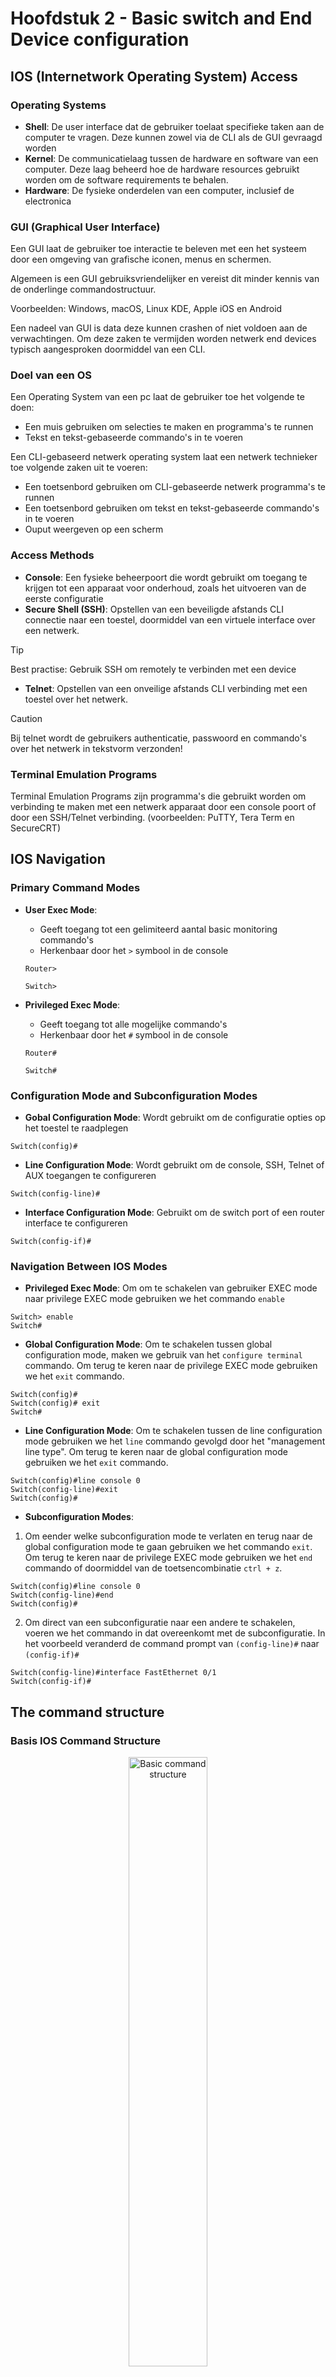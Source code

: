 # Hoofdstuk 2 - Basic switch and End Device configuration

## IOS (Internetwork Operating System) Access 

### Operating Systems

- **Shell**: De user interface dat de gebruiker toelaat specifieke taken aan de computer te vragen. Deze kunnen zowel via de CLI als de GUI gevraagd worden
- **Kernel**: De communicatielaag tussen de hardware en software van een computer. Deze laag beheerd hoe de hardware resources gebruikt worden om de software requirements te behalen.
- **Hardware**: De fysieke onderdelen van een computer, inclusief de electronica

### GUI (Graphical User Interface)

Een GUI laat de gebruiker toe interactie te beleven met een het systeem door een omgeving van grafische iconen, menus en schermen.

Algemeen is een GUI gebruiksvriendelijker en vereist dit minder kennis van de onderlinge commandostructuur.

Voorbeelden: Windows, macOS, Linux KDE, Apple iOS en Android

Een nadeel van GUI is data deze kunnen crashen of niet voldoen aan de verwachtingen. Om deze zaken te vermijden worden netwerk end devices typisch aangesproken doormiddel van een CLI.

### Doel van een OS

Een Operating System van een pc laat de gebruiker toe het volgende te doen:
- Een muis gebruiken om selecties te maken en programma's te runnen
- Tekst en tekst-gebaseerde commando's in te voeren

Een CLI-gebaseerd netwerk operating system laat een netwerk technieker toe volgende zaken uit te voeren:
- Een toetsenbord gebruiken om CLI-gebaseerde netwerk programma's te runnen
- Een toetsenbord gebruiken om tekst en tekst-gebaseerde commando's in te voeren
- Ouput weergeven op een scherm

### Access Methods

- **Console**: Een fysieke beheerpoort die wordt gebruikt om toegang te krijgen tot een apparaat voor onderhoud, zoals het uitvoeren van de eerste configuratie
- **Secure Shell (SSH)**: Opstellen van een beveiligde afstands CLI connectie naar een toestel, doormiddel van een virtuele interface over een netwerk.

> [!TIP]
> Best practise: Gebruik SSH om remotely te verbinden met een device

- **Telnet**: Opstellen van een onveilige afstands CLI verbinding met een toestel over het netwerk.

> [!CAUTION]
> Bij telnet wordt de gebruikers authenticatie, passwoord en commando's over het netwerk in tekstvorm verzonden!

### Terminal Emulation Programs

Terminal Emulation Programs zijn programma's die gebruikt worden om verbinding te maken met een netwerk apparaat door een console poort of door een SSH/Telnet verbinding. (voorbeelden: PuTTY, Tera Term en SecureCRT)

## IOS Navigation

### Primary Command Modes

- **User Exec Mode**:
    - Geeft toegang tot een gelimiteerd aantal basic monitoring commando's
    - Herkenbaar door het `>` symbool in de console

    ```
    Router>

    Switch>
    ```
- **Privileged Exec Mode**:
    - Geeft toegang tot alle mogelijke commando's
    - Herkenbaar door het `#` symbool in de console

    ```
    Router#

    Switch#
    ```

### Configuration Mode and Subconfiguration Modes

- **Gobal Configuration Mode**: Wordt gebruikt om de configuratie opties op het toestel te raadplegen
```
Switch(config)#
```
- **Line Configuration Mode**: Wordt gebruikt om de console, SSH, Telnet of AUX toegangen te configureren
```
Switch(config-line)#
```
- **Interface Configuration Mode**: Gebruikt om de switch port of een router interface te configureren
```
Switch(config-if)#
```

### Navigation Between IOS Modes

- **Privileged Exec Mode**: Om om te schakelen van gebruiker EXEC mode naar privilege EXEC mode gebruiken we het commando `enable`
```
Switch> enable
Switch#
```

- **Global Configuration Mode**: Om te schakelen tussen global configuration mode, maken we gebruik van het `configure terminal` commando. Om terug te keren naar de privilege EXEC mode gebruiken we het `exit` commando.
```
Switch(config)#
Switch(config)# exit
Switch#
```

- **Line Configuration Mode**: Om te schakelen tussen de line configuration mode gebruiken we het `line` commando gevolgd door het "management line type". Om terug te keren naar de global configuration mode gebruiken we het `exit` commando.
```
Switch(config)#line console 0
Switch(config-line)#exit
Switch(config)#
```

- **Subconfiguration Modes**: 

1. Om eender welke subconfiguration mode te verlaten en terug naar de global configuration mode te gaan gebruiken we het commando `exit`. Om terug te keren naar de privilege EXEC mode gebruiken we het `end` commando of doormiddel van de toetsencombinatie `ctrl + z`. 

```
Switch(config)#line console 0
Switch(config-line)#end
Switch(config)#
```
2. Om direct van een subconfiguratie naar een andere te schakelen, voeren we het commando in dat overeenkomt met de subconfiguratie. In het voorbeeld veranderd de command prompt van `(config-line)#` naar `(config-if)#`

```
Switch(config-line)#interface FastEthernet 0/1
Switch(config-if)#
```

## The command structure

### Basis IOS Command Structure

<p align="center">
    <img src="src/ioscmd.png" alt="Basic command structure" width="50%">
</p>

- **Keyword**: Een specifieke parameter gedefinieerd door het operating system (hier ip protocollen)
- **Argument**: Niet ge-predefinieerd, een waarde of variabele gespecifieerd door de gebruiker (hier ip-adres **192.168.10.5**)

### IOS Command Syntax Check

Een commando kan een of meerdere argumenten nodig hebben. Om te achterhalen welke keywoorden of argumenten nodig zijn voor een commando bekijken we de commando syntax.
- Vetgedrukte tekst geeft de commandos of keywoorden weer die ingevoerd worden zoals ze getoond worden
- Schuingedrukte tekst bedoelt een argument waarvoor de gebruiker een waarde moet ingeven

| Regel | Beschrijving |
| ----- | ------------ |
| **boldface** | Vetgedrukte tekst toont commandos en keywoorden leterlijk zoals ze getoond worden |
| _italics_ | Schuingedrukte tekst bedoelt argumenten waarvoor een waarde moet ingegeven worden |
| **[x]** | Vierkante haakjes geven een optioneel element weer (keyword of argument) |
| **{x}** | Accolades indiceert een verplichte waarde (keyword of argument) |
| **[x {y &#124; z}]** | Accolades en verticale lijnen binnenin vierkante haakjes geven een verplichte keuze weer binnenin een optioneel element. Spaties worden gebruikt om delen van het commando op te splitsen |

- De commando syntax heeft een patroon, formaat dat gebruikt wordt wanneer het commando wordt ingegeven.

- Het commando `ping` of `traceroute` heeft een user defined argument, namelijk het ip-adres. <ins>Voorbeeld</ins>: 
    - `ping ip-adres` `ping 192.168.10.5` 
    - `traceroute ip-adres` `traceroute 192.168.10.5` 

- Een commando met verschillende parameters kan er als volgt uitzien:
`Switch(config-if)# switchport port-security aging {static | time time | type {absolute | inactivity}}`

### IOS Help Features

Er zijn twee verschillende soorten help beschikbaar: context-sensitive help en command syntaxt help

<table>
<thead>
<tr>
<td>Context-sensitve</td>
<td>Command syntax</td>
</tr>
</thead>
<tbody>
<tr>
<td><ul><li>Welke commando's zijn beschikbaar in welke mode?</li><li>Welke commando's starten met specifieke characters of groep van characters</li><li>Welke argumenten en keywords zijn beschikbaar in sommige commando's?</li></ul></td>
<td><ul><li>Gaat na indien een correct commando werd ingegeven door de gebruiker</li><li>Als het ingegeven commando niet begrepen werd, zal er feedback geschreven worden omtrent wat er verkeerd is met het commando</li></ul></td>
</tr>
<tr>
<td>

```shell
Router#ping ?
    WORD    Ping destination or hostname
    ip      IP echo
    ipv6    IPv6 echo
```

</td>
<td>

```shell
Switch#interface fastEthernet 0/1
                ^
% Invalid input detecter at '^' marker
```

</td>
</tr>
</tbody>
</table>

### Hot keys and shortcuts

- Het IOS CLI voorziet hot kets en shortcuts dat ervoor zorgt configureren, monitoren en troubleshooten gemakkelijker is.
- Commando's en keywords kunnen ingekort worden tot een minimaal aantal characters zodat deze steeds een uniek woord zijn.

<table>
<tr>
<td>

```shell
Router#con
%   Ambiguous command: "con"
Router#con?
configure   connect
```

</td>
<td>

```shell
Router#conf t
Enter configuration commands, one per line. End with CNTL/Z.
Router(config)#
```

</td>
</tr>
</table>

- Onderstaande tabel is een korte lijst of keyboard-shortcuts die het werken in de commandline gemakkelijker maakt.

| Keyboard-shortcut | Beschrijving |
| ----------------- | ----------- |
| Tab | Vervolledigt een deel van de commando invoer |
| Backspace | Verwijdert het character links van de cursor |
| Linker pijl of `Ctrl+B` | Verplaatst de cursor een character naar links |
| Rechter pijl of `Ctrl+F`| Verplaatst de cursor een character naar rechts |
| Pijl naar boven of `Ctrl+P` | Toont het laatst uitgevoerde commando |

Wanneer een commando meer tekst output heeft dan er kan weergegeven worden in het terminal venster. De IOS zal `--More--` op het scherm weergeven. Onderstaande toetsencombinaties kunnen gebruikt worden om daarin te navigeren.

| Keyboard-shortcut | Beschrijving |
| ----------------- | ------------ |
| `Enter` | Toont de volgende lijn |
| `Spatie` | Toont het volgende scherm |
| Elke andere toets | Sluit het uitgebreid scherm af en keert terug naar de "Privileged EXEC mode |

Onderstaande tabel toont alle combinaties die kunnen gebruikt worden om een operatie af te sluiten.

| Keyboard-shortcut | Beschrijving |
| ----------------- | ------------ |
| `Ctrl+C` | Wanneer we in een configuratie mode zijn, sluit dit de configuratie mode af en keren we terug naar de "Privileged EXEC mode" |
| `Ctrl+Z` | Wanneer we in een configuratie mode zijn, sluit dit de configuratie mode af en keren we terug naar de "Privileged EXEC mode" |
| `Ctrl+Shift+6` | Algemeen gebruikt commando om een sequentie af te sluiten DNS lookups, traceroutes, pings, etc. |

## Basic Device Configuration

### Device Names

> [!TIP]
> **Best practise**: het eerste configuratie commando op een toestel zou moeten zijn om het toestel een unieke hostnaam te geven.

- Standaard wordt elk toestel een naam gegeven. Bv. Bij een Cisco IOS switch is dit `Switch`

- Richtlijnen voor de naamgeving van toestellen:
    - Begint met een letter
    - Bevat geen spaties
    - Eindigt met een letter of cijfer
    - Gebruik alleen letters, cijfers of streepjes
    - Moet minder dan 64 characters lang zijn

Verander van een hostname:

```shell
Switch# configure terminal
Switch(config)# hostname Sw-Floor-1
Sw-Floor-1(config)#
```

### Password Guidelines

- Het gebruik van zwakke of makkelijk te raden passwoorden is een veiligheidszorg.
- Alle netwerk toestellen zouden best administratieve toegangen beperken door "Privileged EXEC", "user EXEC" en remote Telnet toegangen te beveiligen met passwoorden.
- Passwoord regelgevingen:
    - Gebruik passwoorden die langer dan 9 characters zijn
    - Gebruik een combinatie van klein- of hoofdletters, cijfers, speciale characters, en/of numerieke sequenties
    - Vermijd het gebruik van hetzelfde passwoord voor alle toestellen
    - Gebruik geen veel gebruikte woorden, deze zijn gemakkelijk te raden.

### Configure passwords

<table>
<tr>
<td>

Beveilingen van de user EXEC mode toegang:
- Ga eerst in line configuration mode door het commando `line console 0` te gebruiken in de global configuration mode
- Daarna specifieer je het passwoord voor de user EXEC mode door het gebruik van het `passwoord` commando, als parameter geef je het gewenste passwoord (_pw_) op.
- Al laatste, schakel de user EXEC toegang in door het gebruik van het `enable` commando

</td>
<td>

```shell
Sw-Floor-1# configure terminal
Sw-Floor-1(config)# line console 0
Sw-Floor-1(config-line)# password pw
Sw-Floor-1(config)# login
Sw-Floor-1(config)# end
Sw-Floor-1#
```

</td>
</tr>
<tr>
<td>

Beveiligen van de privileged user EXEC mode toegang:
- Ga eerst in global configuration mode
- Gebruik hierna het commando `enable secret` met als parameter (_pw_) het passwoord om het passwoord in te stellen.

</td>
<td>

```shell
Sw-Floor-1# configure terminal
Sw-Floor-1(config)# enable secret password pw
Sw-Floor-1(config)# exit
Sw-Floor-1#
```

</td>
</tr>
</tr>
<tr>
<td>

Beveiligen van VTY line toegang:
- Ga eerst in VTY line configuration mode door gebruik te maken van het volgende commando vanuit global configuration mode: `line vty 0 15`
- Daarna specifieer je het VTY passwoord door gebruik te maken van het commando `password` met als parameter het gewenste passwoord (_pw_).
- Als laatst schakel je de VTY toegang in door het commando `login`

> [!NOTE]
> VTY lines staan remote toegang toe via Telnet of SSH naar het toestel. Verschillende Cisco switches ondesteunen tot 16 VTY lines (genummerd 0 tot 15)

</td>
<td>

```shell
Sw-Floor-1# configure terminal
Sw-Floor-1(config)# line vty 0 15
Sw-Floor-1(config-line)# password pw
Sw-Floor-1(config-line)# login
Sw-Floor-1(config-line)# end
Sw-Floor-1#
```

</td>
</tr>
</table>

### Encrypt passwords

<table>
<tr>
<td>

- De startup-config en running-config bestanden moeten de passwoorden weergeven in "plaintext"
- Om alle "plaintext" passwoorden te encrypteren gebruiken we het volgende commando vanuit de global configuration mode: `service password-encryption`

</td>
<td>

```shell
Sw-Floor-1# configure terminal
Sw-Floor-1(config)# service password-encryption
Sw-Floor-1(config)# exit
Sw-Floor-1#
```

</td>
</tr>
<tr>
<td>

Gebruik het `show running-config` commando om na te gaan dat de passwoorden op het toestel ge-encrypteerd zijn

</td>
<td>

```shell
Sw-Floor-1# show running-config
!

!
line con 0
password 7 094F471A1A0A
login
!
Line vty 0 4
Password 7 03095A0F034F38435B49150A1819
Login
!
!
end
```

</td>
</tr>
</table>


### Banner messages

- Een banner message is belangrijk om niet-toegestane gebruikers te waarschuwen bij het proberen toegang te krijgen tot het toestel.
- Om een banner message voor de huidige dag te maken gebruiken we het volgende commando in global configuration mode: `banner motd # bericht van de dag#`

>[!NOTE]
>De `#` in de commando syntaxt noemen we een "delimiting character". Het wordt ingegeven voor en na een bericht.

```shell
Sw-Floor-1# configure terminal
Sw-Floor-1(config)# banner motd #Authorized Access Only!#
```

De banner zal er als volgt uitzien bij niet-toegestane toegangs pogingen:

```shell
Press RETURN to get started.



Authorized Access Only!

User Access Verification

Password:
```

## Save Configurations

### Configuration files

Er zijn twee verschillende bestanden die de toestel configuratie opslaan:
- **startup-config**: Dit is het configuratie bestand dat is opgeslaan in het NVRAM. Het bevat alle commando's dat zullen gebruikt worden bij het opstarten of herstarten van het toestel.
- **running-config**: Dis is het configuratie bestand opgeslagen in het RAM. Het geeft de huidige configuratie weer. Het aanpassen van een "running configuration" is direct toegepast op de meeste toestellen. Het RAM geheugen is een snel maar minder stabiel geheugen. Het verliest al zijn inhoud na het afsluiten of herstarten van een toestel
- Om wijzigingen in de "running configuration" te kopiëren naa de "startup configuration" gebruiken we het commando `copy running-config startup-config` in privileged EXEC mode.

<table>
<tr>
<td>

```shell
Router#show startup-config
Using 624 bytes
!
version 15.4
no service timestamps log datetime msec
no service timestamps debug datetime msec
no service password-encryption
```

</td>
<td>

```shell
Router#show running-config
Building configurations...

Current configurations : 624 bytes
!
version 15.4
no service timestamps log datetime msec
no service timestamps debug datetime msec
no service password-encryption
```

</td>
</tr>
</table>

### Alter the running configurations

Indien er wijzigingen zijn gemaakt aan de "running config" en deze hebben niet het gewenste effect, dan kan de "running config" hersteld worden naar een vorige configuratie, mits de huidige nog niet is opgeslagen. Dit kan als volgend:
- Verwijder de commando's manueel
- Laad het toestel opnieuw door het commando ´reload´ te gebruiken in privileged EXEC mode.
>[!NOTE]
>Het `reload` commando zorgt ervoor dat het toestel tijdelijk offline gaat. Wat leidt tot een onderbreking in het netwerk.

Indien de ongewenste wijzigingen opgeslagen zijn in het startup-config bestand, kan het zijn dat alle configuraties moeten verwijderd worden via het commando `erase startup-config` in privileged EXEC mode.

&#8594; Na het verwijderen van de startup-config, moet het toestel opnieuw geladen worden om de running-config te wissen uit het RAM.

### Capture configuration to a text File

Configuratie bestanden kunnen ook opgeslagen en gearchiveerd worden naar een tekst bestand

- **Stap 1**: Open een terminal emulation software, zoals PuTTY of Tera Term, dat reeds met een switch verbonden is.
- **Stap 2**: Schakel het aanmelden bij de terminalsoftware in en wijs een naam en bestandslocatie toe om het logbestand op te slaan. De afbeelding toont dat "All session output" wordt opgeslagen naar het gespecifieerd bestand.

<p align="center">
    <img src="src/putty1.png" alt="putty configuratie" width="50%">
</p>


- **Stap 3**: Voer de commando's `show running-config` en `show startup-config` uit in privileged EXEC mode. De tekst die weergegeven wordt in het terminal scherm zal in het gekozen tekst-bestand worden weergegeven.
- **Stap 4**: Schakel het aanmelden in de terminal software uit. Door de optie "none" te selecteren bij session logging option. (zie afbeelding)

<p align='center'><img src='src/putty2.png' alt='Disabled loggin in through software' width='50%'></p>


>[!NOTE]
>Het aangemaakte bestand kan gebruikt worden als record over hoe het toestel geimplementeerd is.

## Ports and addresses

### IP Addresses

- Het gebruik van ip-addressen is de hoofdzakelijkste manier om een toestel een ander apparaat te laten localiseren en een end-to-end communicatie op te zetten over het internet. vb. `192.168.1.10`
- De structuur van een IPv4 adres noemt met een "dotted decimal notation" and wordt voorgesteld door 4 decimale nummer tussen 0 en 255.
- Een IPv4 subnet mask is een 32-bit waarde dat het netwerk onderdeel van het host onderdeel onderscheidt. Samen met het IPv4 adres, bepaald het subnet mask tot welk subnet een apparaat behoord. vb. `255.255.255.0`
- Het default gateway adres is het ip-adres van de router, waar de host gebruikt van zal maken om toegang tot verschillende externe netwerken (incl. het internet) zal krijgen. vb. `192.168.1.1`
- IPv6 addressen zijn 128 bits in lengte en geschreven als strings van hexadecimale waarden. Elke 4 bits is voorgesteld door één hexadecimaal cijfer. (een totaal van 32 hexadecimale cijfers). Groepen van 4 hexadecimale cijfers worden gescheiden door een `:`. vb. `2a02:1811:d38:cc00:187a:ab5:a2:FastEthernet5e`
- IPv6 addressen zijn niet hoofdlettergevoelig.

>[!NOTE]
> In deze cursus gebruiken we IP voor zowel IPv4 als IPv6 (meest recente versie).

### Interfaces and Ports

- Netwerkcommunicaties hangen af van end user device interfaces, networking device interfaces, en de kabels die ze verbind.
- Netwerk media types: twisted copper cables, fiber-optic cables, coaxial cables, of draadloos.
- De verschillende netwerk media types hebben verschillende functies en voordelen. Enkele verschillen:
    - Afstand waarover de media het signaal succesvol kan dragen
    - Omgeving in welke de media geïnstalleerd kan worden
    - Hoeveelheid gegevens en de snelheid waarmee deze moeten worden verzonden
    - Kost van de media en installatie ervan

## Configure IP Addressing

### Manual IP Address Configuration for End Devices

- End devices op een netwerk hebben een ip-adres nodig om met ander apparaten op het netwerk te kunnen communiceren.
- IPv4 informatie kan manueel in het end device gegeven worden of automatisch via het Dynamic Host Configuration Protocol (DHCP)
    - Om manueel een IPv4 adres op een windows pc te configureren ga naar: **Control Panel > Network Sharing Center > Change adapter settings** en kies hier de adapter. Klik hier na rechts en selecteer **Properties** om de **Local Area Connection Properties** weer te geven.
    - Klik hierna op **Properties** om het **Internet Protocol Version 4 (TCP/IPv4) Properties** scherm te openen. Configureer hierna het IPv4 adres, subnet mask en default gateway.

### Automatic IP Address Configuration for End Devices

- DHCP staat een automatische IPv4 configuratie toe voor alle end devices die DHCP-enabled zijn.
- End devices gebruiken in de meeste gevallen standaard DHCP voor een automatische IPv4 configuratie.
    - Om DHCP in te stellen op een windows pc open **Control Panel > Network Sharing Center > Change adapter settings** en kies een adapter. Klik rechts op de adapter en kies **Properties** om de **Local Area Connection Properties** weer te geven.
    - Klik hierna op **Properties** om het **Internet Protocol Version 4 (TCP/IPv4) Properties** scherm te openen. Selecteer hierna **Obtain an IP address automatically** en **Obtain DNS server address automatically**

### Switch Virtual Interface Configuration

Om extern toegang te hebben tot een switch moet een ip-adres en een subnet mask geconfigureerd zijn op de SVI (Switch Virtual Interface).

Configureren van een SVI op een switch:
- Voer het `interface vlan 1` commando in vanuit global configuration mode
- Geef hierna een IPv4 adres door gebruik te maken van `ip address` met als parameters eerst het _ip-adres_ gevolgd door het _subnet mask_.
- Als laatste schakel je de virtual interface in door een `no shutdown` commando.

```shell
Switch# configure terminal
Switch(config)# interface vlan 1
Switch(config-if)# ip address 192.168.1.20 255.255.255.0
Switch(config-if)# no shutdown
```